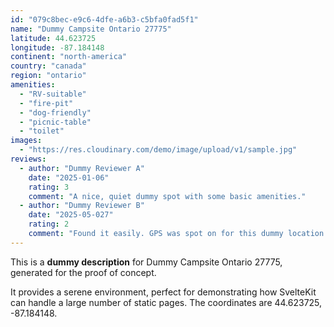 ```yaml
---
id: "079c8bec-e9c6-4dfe-a6b3-c5bfa0fad5f1"
name: "Dummy Campsite Ontario 27775"
latitude: 44.623725
longitude: -87.184148
continent: "north-america"
country: "canada"
region: "ontario"
amenities:
  - "RV-suitable"
  - "fire-pit"
  - "dog-friendly"
  - "picnic-table"
  - "toilet"
images:
  - "https://res.cloudinary.com/demo/image/upload/v1/sample.jpg"
reviews:
  - author: "Dummy Reviewer A"
    date: "2025-01-06"
    rating: 3
    comment: "A nice, quiet dummy spot with some basic amenities."
  - author: "Dummy Reviewer B"
    date: "2025-05-027"
    rating: 2
    comment: "Found it easily. GPS was spot on for this dummy location."
---
```


This is a **dummy description** for Dummy Campsite Ontario 27775, generated for the proof of concept.

It provides a serene environment, perfect for demonstrating how SvelteKit can handle a large number of static pages. The coordinates are 44.623725, -87.184148.
